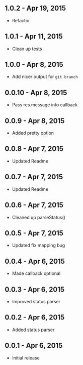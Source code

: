 
1.0.2 - Apr 19, 2015
--------------------

  * Refactor

1.0.1 - Apr 11, 2015
--------------------

  * Clean up tests

1.0.0 - Apr 8, 2015
--------------------

  * Add nicer output for `git branch`

0.0.10 - Apr 8, 2015
--------------------

  * Pass res.message into callback

0.0.9 - Apr 8, 2015
--------------------

  * Added pretty option

0.0.8 - Apr 7, 2015
--------------------

  * Updated Readme

0.0.7 - Apr 7, 2015
--------------------

  * Updated Readme

0.0.6 - Apr 7, 2015
--------------------

  * Cleaned up parseStatus()

0.0.5 - Apr 7, 2015
--------------------

  * Updated fix mapping bug

0.0.4 - Apr 6, 2015
--------------------

  * Made callback optional

0.0.3 - Apr 6, 2015
--------------------

  * Improved status parser

0.0.2 - Apr 6, 2015
--------------------

  * Added status parser

0.0.1 - Apr 6, 2015
--------------------
  
  * Initial release